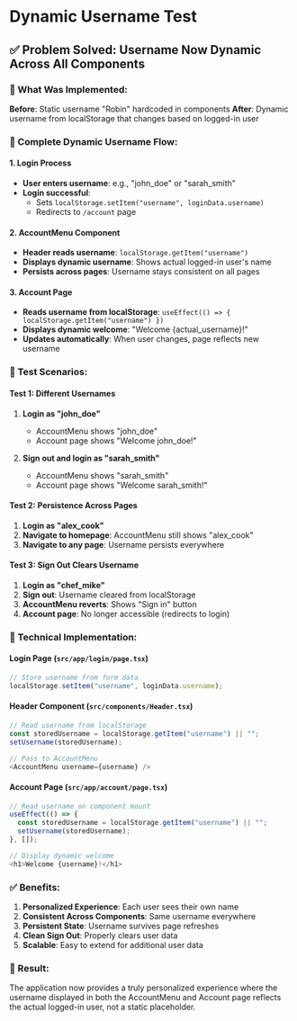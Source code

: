 # Dynamic Username Test

## ✅ **Problem Solved: Username Now Dynamic Across All Components**

### **🔧 What Was Implemented:**

**Before**: Static username "Robin" hardcoded in components
**After**: Dynamic username from localStorage that changes based on logged-in user

### **🎯 Complete Dynamic Username Flow:**

#### **1. Login Process**
- **User enters username**: e.g., "john_doe" or "sarah_smith"
- **Login successful**: 
  - Sets `localStorage.setItem("username", loginData.username)`
  - Redirects to `/account` page

#### **2. AccountMenu Component**
- **Header reads username**: `localStorage.getItem("username")`
- **Displays dynamic username**: Shows actual logged-in user's name
- **Persists across pages**: Username stays consistent on all pages

#### **3. Account Page**
- **Reads username from localStorage**: `useEffect(() => { localStorage.getItem("username") })`
- **Displays dynamic welcome**: "Welcome {actual_username}!"
- **Updates automatically**: When user changes, page reflects new username

### **🧪 Test Scenarios:**

#### **Test 1: Different Usernames**
1. **Login as "john_doe"**
   - AccountMenu shows "john_doe"
   - Account page shows "Welcome john_doe!"

2. **Sign out and login as "sarah_smith"**
   - AccountMenu shows "sarah_smith"
   - Account page shows "Welcome sarah_smith!"

#### **Test 2: Persistence Across Pages**
1. **Login as "alex_cook"**
2. **Navigate to homepage**: AccountMenu still shows "alex_cook"
3. **Navigate to any page**: Username persists everywhere

#### **Test 3: Sign Out Clears Username**
1. **Login as "chef_mike"**
2. **Sign out**: Username cleared from localStorage
3. **AccountMenu reverts**: Shows "Sign in" button
4. **Account page**: No longer accessible (redirects to login)

### **🔧 Technical Implementation:**

#### **Login Page (`src/app/login/page.tsx`)**
```typescript
// Store username from form data
localStorage.setItem("username", loginData.username);
```

#### **Header Component (`src/components/Header.tsx`)**
```typescript
// Read username from localStorage
const storedUsername = localStorage.getItem("username") || "";
setUsername(storedUsername);

// Pass to AccountMenu
<AccountMenu username={username} />
```

#### **Account Page (`src/app/account/page.tsx`)**
```typescript
// Read username on component mount
useEffect(() => {
  const storedUsername = localStorage.getItem("username") || "";
  setUsername(storedUsername);
}, []);

// Display dynamic welcome
<h1>Welcome {username}!</h1>
```

### **✅ Benefits:**

1. **Personalized Experience**: Each user sees their own name
2. **Consistent Across Components**: Same username everywhere
3. **Persistent State**: Username survives page refreshes
4. **Clean Sign Out**: Properly clears user data
5. **Scalable**: Easy to extend for additional user data

### **🎉 Result:**
The application now provides a truly personalized experience where the username displayed in both the AccountMenu and Account page reflects the actual logged-in user, not a static placeholder. 